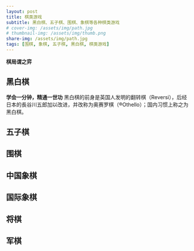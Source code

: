 ```yaml
---
layout: post
title: 棋类游戏
subtitle: 黑白棋、五子棋、围棋、象棋等各种棋类游戏
# cover-img: /assets/img/path.jpg
# thumbnail-img: /assets/img/thumb.png
share-img: /assets/img/path.jpg
tags: [围棋, 象棋, 五子棋, 黑白棋, 棋类游戏]
---
```


**棋局谓之弈**

## 黑白棋
**学会一分钟，精通一世功**
黑白棋的前身是英国人发明的翻转棋（Reversi），后经日本的長谷川五郎加以改进，并改称为奥赛罗棋（®Othello）；国内习惯上称之为黑白棋。
## 五子棋

## 围棋

## 中国象棋

## 国际象棋

## 将棋

## 军棋
